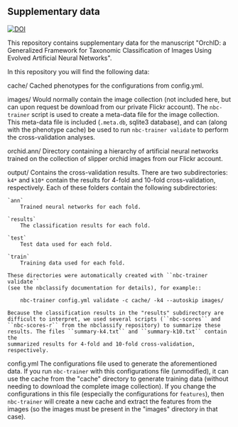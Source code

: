 Supplementary data
------------------

[![DOI](https://zenodo.org/badge/doi/10.5281/zenodo.31904.svg)](http://dx.doi.org/10.5281/zenodo.31904)

This repository contains supplementary data for the manuscript "OrchID: a
Generalized Framework for Taxonomic Classification of Images Using Evolved
Artificial Neural Networks".

In this repository you will find the following data:

cache/
    Cached phenotypes for the configurations from config.yml.

images/
    Would normally contain the image collection (not included here, but can
    upon request be download from our private Flickr account). The
    ``nbc-trainer`` script is used to create a meta-data file for the image
    collection. This meta-data file is included (``.meta.db``, sqlite3
    database), and can (along with the phenotype cache) be used to run
    ``nbc-trainer validate`` to perform the cross-validation analyses.

orchid.ann/
    Directory containing a hierarchy of artificial neural networks trained on
    the collection of slipper orchid images from our Flickr account.

output/
    Contains the cross-validation results. There are two subdirectories: ``k4*``
    and ``k10*`` contain the results for 4-fold and 10-fold cross-validation,
    respectively. Each of these folders contain the following subdirectories:

    `ann`
        Trained neural networks for each fold.

    `results`
        The classification results for each fold.

    `test`
        Test data used for each fold.

    `train`
        Training data used for each fold.

    These directories were automatically created with ``nbc-trainer validate``
    (see the nbclassify documentation for details), for example::

        nbc-trainer config.yml validate -c cache/ -k4 --autoskip images/

    Because the classification results in the "results" subdirectory are
    difficult to interpret, we used several scripts (``nbc-scores`` and
    ``nbc-scores-r`` from the nbclassify repository) to summarize these
    results. The files ``summary-k4.txt`` and ``summary-k10.txt`` contain the
    summarized results for 4-fold and 10-fold cross-validation, respectively.

config.yml
    The configurations file used to generate the aforementioned data. If you
    run ``nbc-trainer`` with this configurations file (unmodified), it can use
    the cache from the "cache" directory to generate training data (without
    needing to download the complete image collection). If you change the
    configurations in this file (especially the configurations for
    ``features``), then ``nbc-trainer`` will create a new cache and extract the
    features from the images (so the images must be present in the "images"
    directory in that case).

